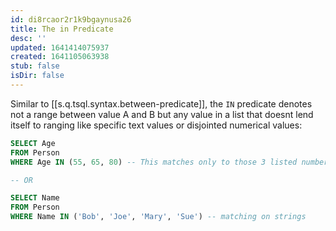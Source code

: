```yaml
---
id: di8rcaor2r1k9bgaynusa26
title: The in Predicate
desc: ''
updated: 1641414075937
created: 1641105063938
stub: false
isDir: false
---
```



Similar to [[s.q.tsql.syntax.between-predicate]], the `IN` predicate denotes not a range between value A and B but any value in a list that doesnt lend itself to ranging like specific text values or disjointed numerical values:

```sql
SELECT Age
FROM Person
WHERE Age IN (55, 65, 80) -- This matches only to those 3 listed numbers

-- OR

SELECT Name
FROM Person
WHERE Name IN ('Bob', 'Joe', 'Mary', 'Sue') -- matching on strings
```
